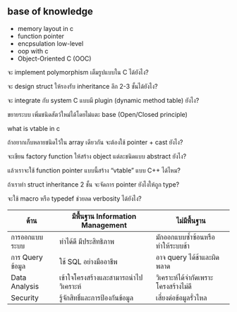 ## base of knowledge
- memory layout in c
- function pointer
- encpsulation low-level
- oop with c
- Object-Oriented C (OOC)

จะ implement polymorphism เต็มรูปแบบใน C ได้ยังไง?

จะ design struct ให้รองรับ inheritance ลึก 2-3 ชั้นได้ยังไง?

จะ integrate กับ system C แบบมี plugin (dynamic method table) ยังไง?

ขยายระบบ	เพิ่มชนิดสัตว์ใหม่ได้โดยไม่แตะ base (Open/Closed principle) <!--concept oop in c-->

what is vtable in c

ถ้าอยากเก็บหลายชนิดไว้ใน array เดียวกัน จะต้องใช้ pointer + cast ยังไง?

จะเขียน factory function ให้สร้าง object แต่ละชนิดแบบ abstract ยังไง?

แล้วเราจะใช้ function pointer แบบนี้สร้าง “vtable” แบบ C++ ได้ไหม?

ถ้าเราทำ struct inheritance 2 ชั้น จะจัดการ pointer ยังไงให้ถูก type?

จะใช้ macro หรือ typedef ช่วยลด verbosity ได้ยังไง?

| ด้าน            | มีพื้นฐาน Information Management    | ไม่มีพื้นฐาน                     |
| -------------- | -------------------------------- | ---------------------------- |
| การออกแบบระบบ  | ทำได้ดี มีประสิทธิภาพ                  | มักออกแบบซ้ำซ้อนหรือทำให้ระบบช้า     |
| การ Query ข้อมูล | ใช้ SQL อย่างมืออาชีพ                | อาจ query ได้ช้าและผิดพลาด      |
| Data Analysis  | เข้าใจโครงสร้างและสามารถนำไปวิเคราะห์ | วิเคราะห์ได้จำกัดเพราะโครงสร้างไม่ดี |
| Security       | รู้จักสิทธิ์และการป้องกันข้อมูล            | เสี่ยงต่อข้อมูลรั่วไหล              |

